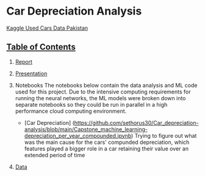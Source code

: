 # Car Depreciation Analysis

[Kaggle Used Cars Data Pakistan](https://www.kaggle.com/karimali/used-cars-data-pakistan/)  

## [Table of Contents](#table-of-contents)

1. [Report](https://docs.google.com/document/d/1wZ3qS7wx8Me2SjAUeEmiceNjyG_RqWtmhj9rrlSoCtY/edit)
    
   
    
 2. [Presentation](https://docs.google.com/presentation/d/1eILZgGDAu2hmp4svdQTobxAEfFhRe7a7B7V9mey3CRU/edit#slide=id.gc8248dda35_0_1417) 
 

 
 
 3. Notebooks 
The notebooks below contain the data analysis and ML code used for this project. Due to the intensive computing requirements for running the neural networks, the ML models were broken down into separate notebooks so they could be run in parallel in a high performance cloud computing environment. 
    - [Car Depreciation] (https://github.com/sethorus30/Car_depreciation-analysis/blob/main/Capstone_machine_learning-depreciation_per_year_compounded.ipynb) Trying to figure out what was the main cause for the cars' compunded depreciation, which features played a bigger role in a car retaining their value over an extended period of time
    
 4. [Data](https://www.kaggle.com/karimali/used-cars-data-pakistan/)
    
